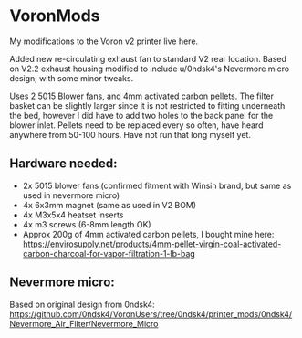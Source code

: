 # VoronMods
My modifications to the Voron v2 printer live here. 

Added new re-circulating exhaust fan to standard V2 rear location. Based on V2.2 exhaust housing modified to include u/0ndsk4's Nevermore micro design, with some minor tweaks.

Uses 2 5015 Blower fans, and 4mm activated carbon pellets. The filter basket can be slightly larger since it is not restricted to fitting underneath the bed,
however I did have to add two holes to the back panel for the blower inlet. Pellets need to be replaced every so often, have heard anywhere from 50-100 hours. Have not run that long myself yet.

## Hardware needed:
- 2x 5015 blower fans (confirmed fitment with Winsin brand, but same as used in nevermore micro)
- 4x 6x3mm magnet (same as used in V2 BOM)
- 4x M3x5x4 heatset inserts
- 4x m3 screws (6-8mm length OK)
- Approx 200g of 4mm activated carbon pellets, I bought mine here:
https://envirosupply.net/products/4mm-pellet-virgin-coal-activated-carbon-charcoal-for-vapor-filtration-1-lb-bag

## Nevermore micro:
Based on original design from 0ndsk4:
https://github.com/0ndsk4/VoronUsers/tree/0ndsk4/printer_mods/0ndsk4/Nevermore_Air_Filter/Nevermore_Micro
